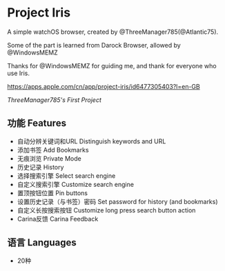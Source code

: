 # Project Iris
A simple watchOS browser, created by @ThreeManager785(@Atlantic75).

Some of the part is learned from Darock Browser, allowed by @WindowsMEMZ 

Thanks for @WindowsMEMZ for guiding me, and thank for everyone who use Iris.

https://apps.apple.com/cn/app/project-iris/id6477305403?l=en-GB

*ThreeManager785's First Project*

## 功能 Features
- 自动分辨关键词和URL       Distinguish keywords and URL
- 添加书签                 Add Bookmarks
- 无痕浏览                 Private Mode
- 历史记录                 History
- 选择搜索引擎              Select search engine
- 自定义搜索引擎            Customize search engine
- 置顶按钮位置              Pin buttons
- 设置历史记录（与书签）密码  Set password for history (and bookmarks)
- 自定义长按搜索按钮         Customize long press search button action
- Carina反馈               Carina Feedback

## 语言 Languages
- 20种
